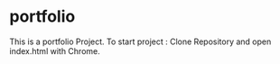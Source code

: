 # portfolio
This is a portfolio Project.
To start project :
Clone Repository and open index.html with Chrome.

